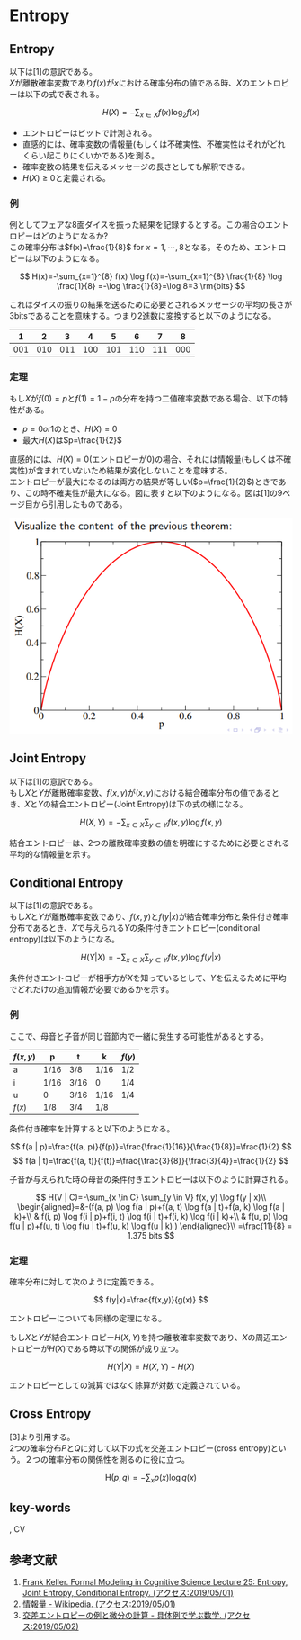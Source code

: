 # Entropy

## Entropy
以下は[1]の意訳である。  
$X$が離散確率変数であり$f(x)$が$x$における確率分布の値である時、$X$のエントロピーは以下の式で表される。

$$
H(X)=-\sum_{x \in X} f(x) \log _{2} f(x)
$$

- エントロピーはビットで計測される。
- 直感的には、確率変数の情報量(もしくは不確実性、不確実性はそれがどれくらい起こりにくいかである)を測る。
- 確率変数の結果を伝えるメッセージの長さとしても解釈できる。
- $H(X)\geq 0$と定義される。

### 例
例としてフェアな8面ダイスを振った結果を記録するとする。この場合のエントロピーはどのようになるか?  
この確率分布は$f(x)=\frac{1}{8}$ for ${x=1,\cdots,8}$となる。そのため、エントロピーは以下のようになる。

$$
H(x)=-\sum_{x=1}^{8} f(x) \log f(x)=-\sum_{x=1}^{8} \frac{1}{8} \log \frac{1}{8} =-\log \frac{1}{8}=\log 8=3 \rm{bits}
$$

これはダイスの振りの結果を送るために必要とされるメッセージの平均の長さが3bitsであることを意味する。つまり2進数に変換すると以下のようになる。

|1  |2  |3  |4  |5  |6  |7  |8  |
|---|---|---|---|---|---|---|---|
|001|010|011|100|101|110|111|000|

### 定理
もし$X$が$f(0)=p$と$f(1)=1-p$の分布を持つ二値確率変数である場合、以下の特性がある。

- $p=0 or 1$のとき、$H(X)=0$
- 最大$H(X)$は$p=\frac{1}{2}$

直感的には、$H(X)=0$(エントロピーが0)の場合、それには情報量(もしくは不確実性)が含まれていないため結果が変化しないことを意味する。  
エントロピーが最大になるのは両方の結果が等しい($p=\frac{1}{2}$)ときであり、この時不確実性が最大になる。図に表すと以下のようになる。図は[1]の9ページ目から引用したものである。

![1_fig1](img/Entropy/1_fig1.png)

## Joint Entropy
以下は[1]の意訳である。  
もし$X$と$Y$が離散確率変数、$f(x,y)$が$(x,y)$における結合確率分布の値であるとき、$X$と$Y$の結合エントロピー(Joint Entropy)は下の式の様になる。

$$
H(X, Y)=-\sum_{x \in X} \sum_{y \in Y} f(x, y) \log f(x, y)
$$

結合エントロピーは、2つの離散確率変数の値を明確にするために必要とされる平均的な情報量を示す。

## Conditional Entropy
以下は[1]の意訳である。  
もし$X$と$Y$が離散確率変数であり、$f(x,y)$と$f(y|x)$が結合確率分布と条件付き確率分布であるとき、$X$で与えられる$Y$の条件付きエントロピー(conditional entropy)は以下のようになる。

$$
H(Y | X)=-\sum_{x \in X} \sum_{y \in Y} f(x, y) \log f(y | x)
$$

条件付きエントロピーが相手方が$X$を知っているとして、$Y$を伝えるために平均でどれだけの追加情報が必要であるかを示す。

### 例
ここで、母音と子音が同じ音節内で一緒に発生する可能性があるとする。

|$f(x,y)$|p|t|k|$f(y)$|
|-|-|-|-|-|
|a|1/16|3/8|1/16|1/2|
|i|1/16|3/16|0|1/4|
|u|0|3/16|1/16|1/4|
|$f(x)$| 1/8 |3/4|1/8||

条件付き確率を計算すると以下のようになる。

$$
f(a | p)=\frac{f(a, p)}{f(p)}=\frac{\frac{1}{16}}{\frac{1}{8}}=\frac{1}{2}
$$
$$
f(a | t)=\frac{f(a, t)}{f(t)}=\frac{\frac{3}{8}}{\frac{3}{4}}=\frac{1}{2}
$$

子音が与えられた時の母音の条件付きエントロピーは以下のように計算される。

$$
H(V | C)=-\sum_{x \in C} \sum_{y \in V} f(x, y) \log f(y | x)\\
\begin{aligned}=&-(f(a, p) \log f(a | p)+f(a, t) \log f(a | t)+f(a, k) \log f(a | k)+\\ 
& f(i, p) \log f(i | p)+f(i, t) \log f(i | t)+f(i, k) \log f(i | k)+\\ 
& f(u, p) \log f(u | p)+f(u, t) \log f(u | t)+f(u, k) \log f(u | k) ) \end{aligned}\\
=\frac{11}{8} = 1.375 bits
$$

### 定理
確率分布に対して次のように定義できる。

$$
f(y|x)=\frac{f(x,y)}{g(x)}
$$

エントロピーについても同様の定理になる。

もし$X$と$Y$が結合エントロピー$H(X,Y)$を持つ離散確率変数であり、$X$の周辺エントロピーが$H(X)$である時以下の関係が成り立つ。

$$
H(Y | X)=H(X, Y)-H(X)
$$

エントロピーとしての減算ではなく除算が対数で定義されている。

## Cross Entropy
[3]より引用する。  
2つの確率分布$P$と$Q$に対して以下の式を交差エントロピー(cross entropy)という。２つの確率分布の関係性を測るのに役に立つ。

$$
\mathrm{H}(p, q)=-\sum_{x} p(x) \log q(x)
$$



## key-words
, CV

## 参考文献
1. [Frank Keller. Formal Modeling in Cognitive Science Lecture 25: Entropy, Joint Entropy, Conditional Entropy. (アクセス:2019/05/01)](http://www.inf.ed.ac.uk/teaching/courses/fmcs1/slides/lecture25.pdf)
2. [情報量 - Wikipedia. (アクセス:2019/05/01)](https://ja.wikipedia.org/wiki/%E6%83%85%E5%A0%B1%E9%87%8F)
3. [交差エントロピーの例と微分の計算 - 具体例で学ぶ数学. (アクセス:2019/05/02)](https://mathwords.net/kousaentropy)